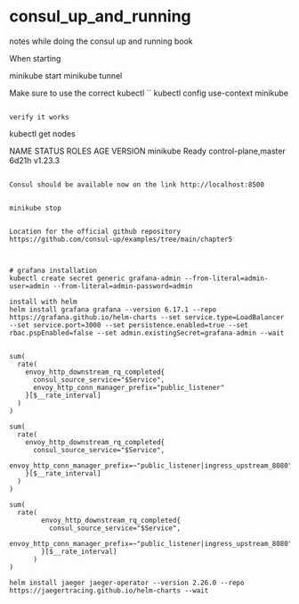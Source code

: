 # consul_up_and_running
notes while doing the consul up and running book

When starting

minikube start
minikube tunnel

Make sure to use the correct kubectl
``
kubectl config use-context minikube
```

verify it works
```
kubectl get nodes

NAME       STATUS   ROLES                  AGE     VERSION
minikube   Ready    control-plane,master   6d21h   v1.23.3
```

Consul should be available now on the link http://localhost:8500


minikube stop


Location for the official github repository
https://github.com/consul-up/examples/tree/main/chapter5



# grafana installation
kubectl create secret generic grafana-admin --from-literal=admin-user=admin --from-literal=admin-password=admin

install with helm
helm install grafana grafana --version 6.17.1 --repo https://grafana.github.io/helm-charts --set service.type=LoadBalancer --set service.port=3000 --set persistence.enabled=true --set rbac.pspEnabled=false --set admin.existingSecret=grafana-admin --wait


sum(
  rate(
    envoy_http_downstream_rq_completed{
      consul_source_service="$Service",
      envoy_http_conn_manager_prefix="public_listener"
    }[$__rate_interval]
  )
)

sum(
  rate(
    envoy_http_downstream_rq_completed{
      consul_source_service="$Service",
      envoy_http_conn_manager_prefix=~"public_listener|ingress_upstream_8080"
    }[$__rate_interval]
  )
)

sum( 
  rate(
        envoy_http_downstream_rq_completed{
          consul_source_service="$Service",
          envoy_http_conn_manager_prefix=~"public_listener|ingress_upstream_8080"
        }[$__rate_interval]
      )
)

helm install jaeger jaeger-operator --version 2.26.0 --repo https://jaegertracing.github.io/helm-charts --wait